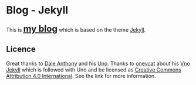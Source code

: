 # Blog - Jekyll
This is **<font size=5>[my blog](https://wildmeowth.github.io/)</font>** which is based on the theme [Jekyll](http://jekyllrb.com). 

## Licence

Great thanks to [Dale Anthony](https://github.com/daleanthony) and his [Uno](https://github.com/daleanthony/uno). Thanks to [onevcat](https://github.com/onevcat) about his [Vno Jekyll](https://github.com/onevcat/vno-jekyll) which is followed with Uno and be licensed as [Creative Commons Attribution 4.0 International](http://creativecommons.org/licenses/by/4.0/). See the link for more information.